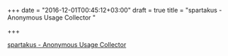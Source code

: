 +++
date = "2016-12-01T00:45:12+03:00"
draft = true
title = "spartakus - Anonymous Usage Collector "

+++

<p><a href="https://t.co/KLtdmnwQm0">spartakus - Anonymous Usage Collector </a></p>
